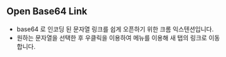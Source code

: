 ## Open Base64 Link
- base64 로 인코딩 된 문자열 링크를 쉽게 오픈하기 위한 크롬 익스텐션입니다.
- 원하는 문자열을 선택한 후 우클릭을 이용하여 메뉴를 이용해 새 탭의 링크로 이동합니다.